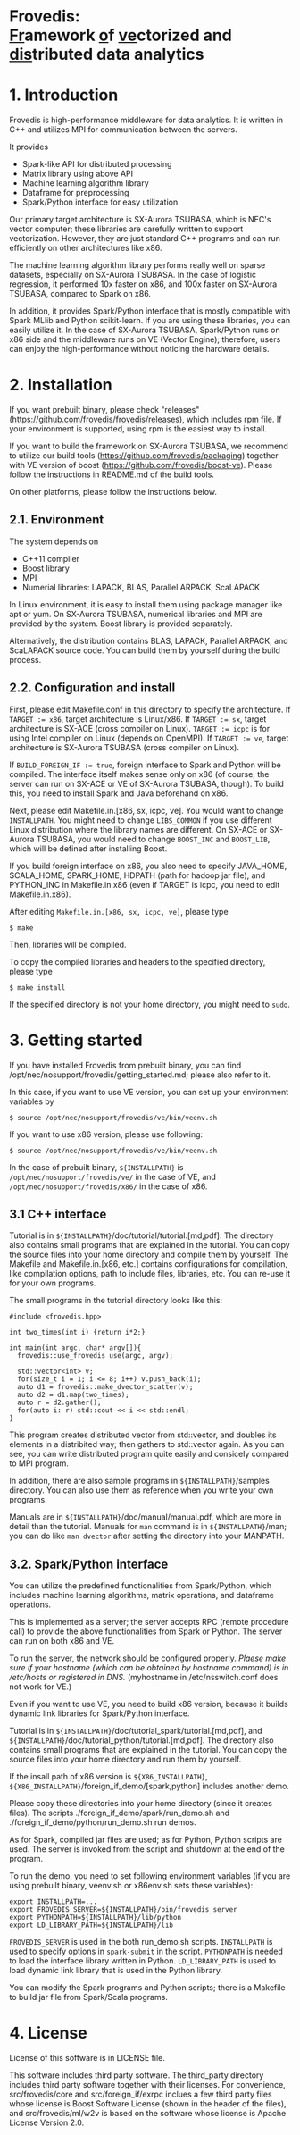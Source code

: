Frovedis:  
<u>Fr</u>amework <u>o</u>f <u>ve</u>ctorized and <u>dis</u>tributed data analytics
===

# 1. Introduction

Frovedis is high-performance middleware for data analytics. It is
written in C++ and utilizes MPI for communication between the servers.

It provides

- Spark-like API for distributed processing
- Matrix library using above API
- Machine learning algorithm library
- Dataframe for preprocessing
- Spark/Python interface for easy utilization

Our primary target architecture is SX-Aurora TSUBASA, which is NEC's
vector computer; these libraries are carefully written to support
vectorization. However, they are just standard C++ programs and can
run efficiently on other architectures like x86.

The machine learning algorithm library performs really well on sparse
datasets, especially on SX-Aurora TSUBASA. In the case of logistic
regression, it performed 10x faster on x86, and 100x faster on
SX-Aurora TSUBASA, compared to Spark on x86.

In addition, it provides Spark/Python interface that is mostly
compatible with Spark MLlib and Python scikit-learn. If you are using
these libraries, you can easily utilize it. In the case of SX-Aurora
TSUBASA, Spark/Python runs on x86 side and the middleware runs on VE
(Vector Engine); therefore, users can enjoy the high-performance
without noticing the hardware details.


# 2. Installation

If you want prebuilt binary, please check "releases" 
(https://github.com/frovedis/frovedis/releases), which includes
rpm file. If your environment is supported, using rpm is the easiest
way to install.

If you want to build the framework on SX-Aurora TSUBASA, we recommend
to utilize our build tools (https://github.com/frovedis/packaging)
together with VE version of boost (https://github.com/frovedis/boost-ve).
Please follow the instructions in README.md of the build tools.

On other platforms, please follow the instructions below.

## 2.1. Environment

The system depends on 

- C++11 compiler
- Boost library
- MPI
- Numerial libraries: LAPACK, BLAS, Parallel ARPACK, ScaLAPACK

In Linux environment, it is easy to install them using package manager
like apt or yum. 
On SX-Aurora TSUBASA, numerical libraries and MPI are provided by the
system. Boost library is provided separately. 

Alternatively, the distribution contains BLAS, LAPACK, Parallel
ARPACK, and ScaLAPACK source code. You can build them by yourself
during the build process.

## 2.2. Configuration and install

First, please edit Makefile.conf in this directory to specify the
architecture. If `TARGET := x86`, target architecture is Linux/x86.
If `TARGET := sx`, target architecture is SX-ACE (cross compiler on Linux). 
`TARGET := icpc` is for using Intel compiler on Linux (depends on OpenMPI).
If `TARGET := ve`, target architecture is SX-Aurora TSUBASA (cross
compiler on Linux). 

If `BUILD_FOREIGN_IF := true`, foreign interface to Spark and Python
will be compiled. The interface itself makes sense only on x86 (of
course, the server can run on SX-ACE or VE of SX-Aurora TSUBASA,
though). To build this, you need to install Spark and Java beforehand
on x86. 

Next, please edit Makefile.in.[x86, sx, icpc, ve]. You would want to
change `INSTALLPATH`. You might need to change `LIBS_COMMON` if you
use different Linux distribution where the library names are
different. On SX-ACE or SX-Aurora TSUBASA, you would need to change
`BOOST_INC` and `BOOST_LIB`, which will be defined after installing
Boost.

If you build foreign interface on x86, you also need to specify 
JAVA_HOME, SCALA_HOME, SPARK_HOME, HDPATH (path for hadoop jar file),
and PYTHON_INC in Makefile.in.x86 (even if TARGET is icpc, you need to
edit Makefile.in.x86).

After editing `Makefile.in.[x86, sx, icpc, ve]`, please type

    $ make

Then, libraries will be compiled.

To copy the compiled libraries and headers to the specified directory,
please type

    $ make install

If the specified directory is not your home directory, you might need
to `sudo`. 


# 3. Getting started

If you have installed Frovedis from prebuilt binary, you can find 
/opt/nec/nosupport/frovedis/getting_started.md; please also refer to
it. 

In this case, if you want to use VE version, you can set up your
environment variables by

    $ source /opt/nec/nosupport/frovedis/ve/bin/veenv.sh

If you want to use x86 version, please use following:

    $ source /opt/nec/nosupport/frovedis/ve/bin/veenv.sh

In the case of prebuilt binary, `${INSTALLPATH}` is
`/opt/nec/nosupport/frovedis/ve/` in the case of VE, and
`/opt/nec/nosupport/frovedis/x86/` in the case of x86. 

## 3.1 C++ interface

Tutorial is in `${INSTALLPATH}`/doc/tutorial/tutorial.[md,pdf]. 
The directory also contains small programs that are explained in the
tutorial. You can copy the source files into your home directory and
compile them by yourself. The Makefile and Makefile.in.[x86, etc.]
contains configurations for compilation, like compilation options,
path to include files, libraries, etc. 
You can re-use it for your own programs.

The small programs in the tutorial directory looks like this:

    #include <frovedis.hpp>
    
    int two_times(int i) {return i*2;}
    
    int main(int argc, char* argv[]){
      frovedis::use_frovedis use(argc, argv);
      
      std::vector<int> v;
      for(size_t i = 1; i <= 8; i++) v.push_back(i);
      auto d1 = frovedis::make_dvector_scatter(v);
      auto d2 = d1.map(two_times);
      auto r = d2.gather();
      for(auto i: r) std::cout << i << std::endl;
    }

This program creates distributed vector from std::vector, and doubles
its elements in a distribited way; then gathers to std::vector again.
As you can see, you can write distributed program quite easily and
consicely compared to MPI program.

In addition, there are also sample programs in `${INSTALLPATH}`/samples
directory. You can also use them as reference when you write your own
programs.

Manuals are in `${INSTALLPATH}`/doc/manual/manual.pdf, which are more in
detail than the tutorial. Manuals for `man` command is in
`${INSTALLPATH}`/man; you can do like `man dvector` after setting the
directory into your MANPATH.

## 3.2. Spark/Python interface

You can utilize the predefined functionalities from Spark/Python,
which includes machine learning algorithms, matrix operations, and
dataframe operations.

This is implemented as a server; the server accepts RPC (remote
procedure call) to provide the above functionalities from Spark or
Python. The server can run on both x86 and VE.

To run the server, the network should be configured properly.
*Plaese make sure if your hostname (which can be obtained by hostname
command) is in /etc/hosts or registered in DNS.*
(myhostname in /etc/nsswitch.conf does not work for VE.)

Even if you want to use VE, you need to build x86 version, because it
builds dynamic link libraries for Spark/Python interface.

Tutorial is in `${INSTALLPATH}`/doc/tutorial_spark/tutorial.[md,pdf],
and `${INSTALLPATH}`/doc/tutorial_python/tutorial.[md,pdf].
 The directory also contains small programs that are explained in the
tutorial. You can copy the source files into your home directory and
run them by yourself. 

If the insall path of x86 version is `${X86_INSTALLPATH}`, 
`${X86_INSTALLPATH}`/foreign_if_demo/[spark,python] includes
another demo.

Please copy these directories into your home directory (since it
creates files). The scripts ./foreign_if_demo/spark/run_demo.sh and 
./foreign_if_demo/python/run_demo.sh run demos. 

As for Spark, compiled jar files are used; as for Python, Python
scripts are used. The server is invoked from the script and shutdown
at the end of the program. 

To run the demo, you need to set following environment variables
(if you are using prebuilt binary, veenv.sh or x86env.sh sets these
variables): 

    export INSTALLPATH=...
    export FROVEDIS_SERVER=${INSTALLPATH}/bin/frovedis_server
    export PYTHONPATH=${INSTALLPATH}/lib/python
    export LD_LIBRARY_PATH=${INSTALLPATH}/lib

`FROVEDIS_SERVER` is used in the both run_demo.sh scripts.
`INSTALLPATH` is used to specify options in `spark-submit` in the
script. `PYTHONPATH` is needed to load the interface library written
in Python. `LD_LIBRARY_PATH` is used to load dynamic link library that
is used in the Python library.

You can modify the Spark programs and Python scripts; there is a
Makefile to build jar file from Spark/Scala programs.


# 4. License

License of this software is in LICENSE file. 

This software includes third party software. The third_party directory
includes third party software together with their licenses. 
For convenience, src/frovedis/core and src/foreign_if/exrpc inclues a
few third party files whose license is Boost Software License (shown
in the header of the files), and src/frovedis/ml/w2v is based on the
software whose license is Apache License Version 2.0. 
